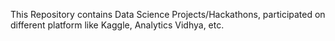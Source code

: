 This Repository contains Data Science Projects/Hackathons, participated on different platform like Kaggle, Analytics Vidhya, etc.
